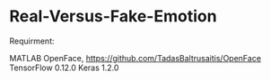 # Real-Versus-Fake-Emotion

Requirment:

MATLAB
OpenFace, https://github.com/TadasBaltrusaitis/OpenFace
TensorFlow 0.12.0
Keras 1.2.0
